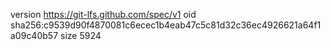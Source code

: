 version https://git-lfs.github.com/spec/v1
oid sha256:c9539d90f4870081c6ecec1b4eab47c5c81d32c36ec4926621a64f1a09c40b57
size 5924
